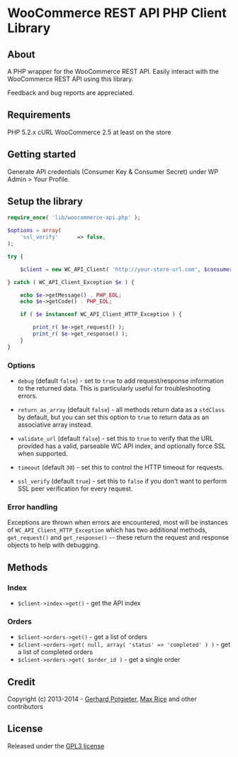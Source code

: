 WooCommerce REST API PHP Client Library
=======================================

## About

A PHP wrapper for the WooCommerce REST API. Easily interact with the WooCommerce REST API using this library.

Feedback and bug reports are appreciated.

## Requirements

PHP 5.2.x
cURL
WooCommerce 2.5 at least on the store

## Getting started

Generate API credentials (Consumer Key & Consumer Secret) under WP Admin > Your Profile.

## Setup the library

```php
require_once( 'lib/woocommerce-api.php' );

$options = array(
	'ssl_verify'      => false,
);

try {

	$client = new WC_API_Client( 'http://your-store-url.com', $consumer_key, $consumer_secret, $options );

} catch ( WC_API_Client_Exception $e ) {

	echo $e->getMessage() . PHP_EOL;
	echo $e->getCode() . PHP_EOL;

	if ( $e instanceof WC_API_Client_HTTP_Exception ) {

		print_r( $e->get_request() );
		print_r( $e->get_response() );
	}
}
```

### Options

* `debug` (default `false`) - set to `true` to add request/response information to the returned data. This is particularly useful for troubleshooting errors.

* `return_as_array` (default `false`) - all methods return data as a `stdClass` by default, but you can set this option to `true` to return data as an associative array instead.

* `validate_url` (default `false`) - set this to `true` to verify that the URL provided has a valid, parseable WC API index, and optionally force SSL when supported.

* `timeout` (default `30`) - set this to control the HTTP timeout for requests.

* `ssl_verify` (default `true`) - set this to `false` if you don't want to perform SSL peer verification for every request.


### Error handling
Exceptions are thrown when errors are encountered, most will be instances of `WC_API_Client_HTTP_Exception` which has two additional methods, `get_request()` and `get_response()` -- these return the request and response objects to help with debugging.


## Methods

### Index

* `$client->index->get()` - get the API index

### Orders

* `$client->orders->get()` - get a list of orders
* `$client->orders->get( null, array( 'status' => 'completed' ) )` - get a list of completed orders
* `$client->orders->get( $order_id )` - get a single order


## Credit

Copyright (c) 2013-2014 - [Gerhard Potgieter](http://gerhardpotgieter.com/), [Max Rice](http://maxrice.com) and other contributors

## License
Released under the [GPL3 license](http://www.gnu.org/licenses/gpl-3.0.html)
